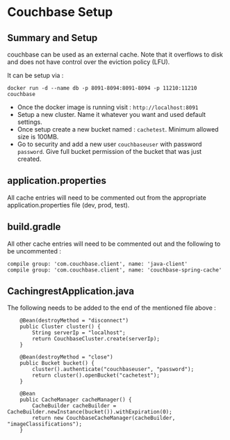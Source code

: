 # Couchbase Setup

## Summary and Setup
couchbase can be used as an external cache. Note that it overflows to disk and does not have control over the eviction policy (LFU).

It can be setup via :

```
docker run -d --name db -p 8091-8094:8091-8094 -p 11210:11210 couchbase   
```

- Once the docker image is running visit : `http://localhost:8091`
- Setup a new cluster. Name it whatever you want and used default settings.
- Once setup create a new bucket named : `cachetest`. Minimum allowed size is 100MB.
- Go to security and add a new user `couchbaseuser` with password `password`. Give full bucket permission of the bucket that was just created.

## application.properties
All cache entries will need to be commented out from the appropriate application.properties file (dev, prod, test).

## build.gradle
All other cache entries will need to be commented out and the following to be uncommented :

```
compile group: 'com.couchbase.client', name: 'java-client'
compile group: 'com.couchbase.client', name: 'couchbase-spring-cache'
```


## CachingrestApplication.java
The following needs to be added to the end of the mentioned file above :

```
    @Bean(destroyMethod = "disconnect")
    public Cluster cluster() {
        String serverIp = "localhost";
        return CouchbaseCluster.create(serverIp);
    }

    @Bean(destroyMethod = "close")
    public Bucket bucket() {
        cluster().authenticate("couchbaseuser", "password");
        return cluster().openBucket("cachetest");
    }

    @Bean
    public CacheManager cacheManager() {
        CacheBuilder cacheBuilder = CacheBuilder.newInstance(bucket()).withExpiration(0);
        return new CouchbaseCacheManager(cacheBuilder, "imageClassifications");
    }
```